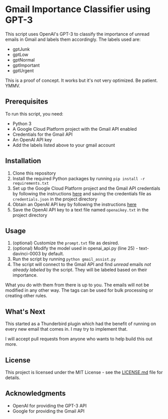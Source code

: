 # Gmail Importance Classifier using GPT-3

This script uses OpenAI's GPT-3 to classify the importance of unread emails in Gmail and labels them accordingly. The labels used are:

- gptJunk
- gptLow
- gptNormal 
- gptImportant
- gptUrgent 

This is a proof of concept. It works but it's not very optimized. Be patient. YMMV. 

## Prerequisites

To run this script, you need:
- Python 3
- A Google Cloud Platform project with the Gmail API enabled
- Credentials for the Gmail API
- An OpenAI API key
- Add the labels listed above to your gmail account

## Installation

1. Clone this repository
2. Install the required Python packages by running `pip install -r requirements.txt`
3. Set up the Google Cloud Platform project and the Gmail API credentials by following the instructions [here](https://developers.google.com/gmail/api/quickstart/python) and saving the credentials file as `credentials.json` in the project directory
4. Obtain an OpenAI API key by following the instructions [here](https://beta.openai.com/docs/quickstart)
5. Save the OpenAI API key to a text file named `openaikey.txt` in the project directory

## Usage

1. (optional) Customize the `prompt.txt` file as desired.
2. (optional) Modify the model used in openai_api.py (line 25) - text-davinci-0003 by default.
2. Run the script by running `python gmail_assist.py`
3. The script will connect to the Gmail API and find *unread* emails *not already labeled* by the script. They will be labeled based on their importance. 

What you do with them from there is up to you. The emails will not be modified in any other way. The tags can be used for bulk processing or creating other rules.

## What's Next 

This started as a Thunderbird plugin which had the benefit of running on every new email that comes in. I may try to implement that. 

I will accept pull requests from anyone who wants to help build this out more. 

## License

This project is licensed under the MIT License - see the [LICENSE.md](LICENSE.md) file for details.

## Acknowledgments

- OpenAI for providing the GPT-3 API
- Google for providing the Gmail API
